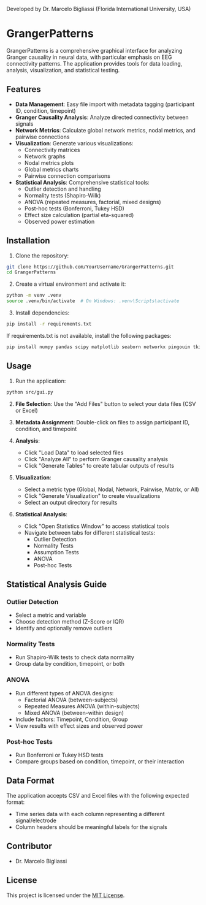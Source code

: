 Developed by Dr. Marcelo Bigliassi (Florida International University, USA)

# GrangerPatterns

GrangerPatterns is a comprehensive graphical interface for analyzing Granger causality in neural data, with particular emphasis on EEG connectivity patterns. The application provides tools for data loading, analysis, visualization, and statistical testing.

## Features

- **Data Management**: Easy file import with metadata tagging (participant ID, condition, timepoint)
- **Granger Causality Analysis**: Analyze directed connectivity between signals
- **Network Metrics**: Calculate global network metrics, nodal metrics, and pairwise connections
- **Visualization**: Generate various visualizations:
  - Connectivity matrices
  - Network graphs
  - Nodal metrics plots
  - Global metrics charts
  - Pairwise connection comparisons
- **Statistical Analysis**: Comprehensive statistical tools:
  - Outlier detection and handling
  - Normality tests (Shapiro-Wilk)
  - ANOVA (repeated measures, factorial, mixed designs)
  - Post-hoc tests (Bonferroni, Tukey HSD)
  - Effect size calculation (partial eta-squared)
  - Observed power estimation

## Installation

1. Clone the repository:
```bash
git clone https://github.com/YourUsername/GrangerPatterns.git
cd GrangerPatterns
```

2. Create a virtual environment and activate it:
```bash
python -m venv .venv
source .venv/bin/activate  # On Windows: .venv\Scripts\activate
```

3. Install dependencies:
```bash
pip install -r requirements.txt
```

If requirements.txt is not available, install the following packages:
```bash
pip install numpy pandas scipy matplotlib seaborn networkx pingouin tkinter statsmodels
```

## Usage

1. Run the application:
```bash
python src/gui.py
```

2. **File Selection**: Use the "Add Files" button to select your data files (CSV or Excel)

3. **Metadata Assignment**: Double-click on files to assign participant ID, condition, and timepoint

4. **Analysis**:
   - Click "Load Data" to load selected files
   - Click "Analyze All" to perform Granger causality analysis
   - Click "Generate Tables" to create tabular outputs of results

5. **Visualization**:
   - Select a metric type (Global, Nodal, Network, Pairwise, Matrix, or All)
   - Click "Generate Visualization" to create visualizations
   - Select an output directory for results

6. **Statistical Analysis**:
   - Click "Open Statistics Window" to access statistical tools
   - Navigate between tabs for different statistical tests:
     - Outlier Detection
     - Normality Tests
     - Assumption Tests
     - ANOVA
     - Post-hoc Tests

## Statistical Analysis Guide

### Outlier Detection
- Select a metric and variable
- Choose detection method (Z-Score or IQR)
- Identify and optionally remove outliers

### Normality Tests
- Run Shapiro-Wilk tests to check data normality
- Group data by condition, timepoint, or both

### ANOVA
- Run different types of ANOVA designs:
  - Factorial ANOVA (between-subjects)
  - Repeated Measures ANOVA (within-subjects)
  - Mixed ANOVA (between-within design)
- Include factors: Timepoint, Condition, Group
- View results with effect sizes and observed power

### Post-hoc Tests
- Run Bonferroni or Tukey HSD tests
- Compare groups based on condition, timepoint, or their interaction

## Data Format

The application accepts CSV and Excel files with the following expected format:
- Time series data with each column representing a different signal/electrode
- Column headers should be meaningful labels for the signals

## Contributor

- Dr. Marcelo Bigliassi

## License

This project is licensed under the [MIT License](LICENSE). 

